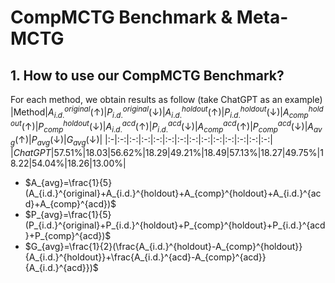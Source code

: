 # CompMCTG Benchmark \& Meta-MCTG
## 1. How to use our CompMCTG Benchmark?
For each method, we obtain results as follow (take ChatGPT as an example)
|Method|$A_{i.d.}^{original}(\uparrow)$|$P_{i.d.}^{original}(\downarrow)$|$A_{i.d.}^{holdout}(\uparrow)$|$P_{i.d.}^{holdout}(\downarrow)$|$A_{comp}^{holdout}(\uparrow)$|$P_{comp}^{holdout}(\downarrow)$|$A_{i.d.}^{acd}(\uparrow)$|$P_{i.d.}^{acd}(\downarrow)$|$A_{comp}^{acd}(\uparrow)$|$P_{comp}^{acd}(\downarrow)$|$A_{avg}(\uparrow)$|$P_{avg}(\downarrow)$|$G_{avg}(\downarrow)$|
|:-|:-:|:-:|:-:|:-:|:-:|:-:|:-:|:-:|:-:|:-:|:-:|:-:|:-:|
|_ChatGPT_|57.51%|18.03|56.62%|18.29|49.21%|18.49|57.13%|18.27|49.75%|18.22|54.04%|18.26|13.00%|

- $A_{avg}=\frac{1}{5}(A_{i.d.}^{original}+A_{i.d.}^{holdout}+A_{comp}^{holdout}+A_{i.d.}^{acd}+A_{comp}^{acd})$
- $P_{avg}=\frac{1}{5}(P_{i.d.}^{original}+P_{i.d.}^{holdout}+P_{comp}^{holdout}+P_{i.d.}^{acd}+P_{comp}^{acd})$
- $G_{avg}=\frac{1}{2}(\frac{A_{i.d.}^{holdout}-A_{comp}^{holdout}}{A_{i.d.}^{holdout}}+\frac{A_{i.d.}^{acd}-A_{comp}^{acd}}{A_{i.d.}^{acd}})$
